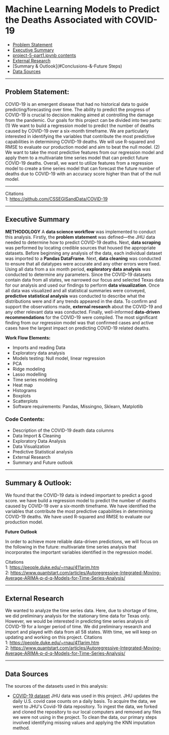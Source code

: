 # Machine Learning Models to Predict the Deaths Associated with COVID-19
- [Problem Statement](#Problem-Statement)
- [Executive Summary](#Executive-Summary)
- [project-5-part1.ipynb contents](#project-5-part1.ipynb-contents)
- [External Research](#External-Research)
- [Summary & Outlook](#Conclusions-&-Future Steps)
- [Data Sources](#Data-Sources)

---
## Problem Statement:
COVID-19 is an emergent disease that had no historical data to guide predicting/forecasting over time. The ability to predict the progress of COVID-19 is crucial to decision making aimed at controlling the damage from the pandemic.
Our goals for this project can be divided into two parts:
(1) We want to build a regression model to predict the number of deaths caused by COVID-19 over a six-month timeframe. We are particularly interested in identifying the variables that contribute the most predictive capabilities in determining COVID-19 deaths. We will use R-squared and RMSE to evaluate our production model and aim to beat the null model.
(2) We want to take the most predictive features from our regression model and apply them to a multivariate time series model that can predict future COVID-19 deaths.
Overall, we want to utilize features from a regression model to create a time series model that can forecast the future number of deaths due to COVID-19 with an accuracy score higher than that of the null model.

---

Citations
<br>
1: https://github.com/CSSEGISandData/COVID-19

---

## Executive Summary

**METHODOLOGY**
A **data science workflow** was implemented to conduct this analysis. Firstly, the **problem statement** was defined—the JHU data needed to determine how to predict COVID-19 deaths. Next, **data scraping** was performed by locating credible sources that housed the appropriate datasets. Before beginning any analysis of the data, each individual dataset was imported to a **Pandas DataFrame**. Next, **data cleaning** was conducted to ensure that all datatypes were accurate and any other errors were fixed. Using all data from a six month period, **exploratory data analysis** was conducted to determine any parameters. Since the COVID-19 datasets contain data from all states, we narrowed our focus and selected Texas data for our analysis and used our findings to perform **data visualization**. Once all data was visualized and all statistical summaries were conveyed, **predictive statistical analysis** was conducted to describe what the distributions were and if any trends appeared in the data.  To confirm and support the observations made, **external research** about the COVID-19 and any other relevant data was conducted. Finally, well-informed **data-driven recommendations** for the COVID-19 were compiled. The most significant finding from our regression model was that confirmed cases and active cases have the largest impact on predicting COVID-19 related deaths.

**Work Flow Elements:**
- Imports and reading Data
- Exploratory data analysis
- Models testing: Null model, linear regression
- PCA
- Ridge modeling
- Lasso modelling
- Time series modeling
- Heat map
- Histograms
- Boxplots
- Scatterplots
- Software requirements: Pandas, Missingno, Sklearn, Matplotlib

### Code Contents:
- Description of the COVID-19 death data columns
- Data Import & Cleaning
- Exploratory Data Analysis
- Data Visualization
- Predictive Statistical analysis
- External Research
- Summary and Future outlook

---

## Summary & Outlook:
We found that the COVID-19 data is indeed important to predict a good score. we have build a regression model to predict the number of deaths caused by COVID-19 over a six-month timeframe. We have identified the variables that contribute the most predictive capabilities in determining COVID-19 deaths. We have used R-squared and RMSE to evaluate our production model.


**Future Outlook**

In order to achieve more reliable data-driven predictions, we will focus on the following in the future: multivariate time series analysis that incorporates the important variables identified in the regression model.

Citations
<br>
1: https://people.duke.edu/~rnau/411arim.htm
<br>
2: https://www.quantstart.com/articles/Autoregressive-Integrated-Moving-Average-ARIMA-p-d-q-Models-for-Time-Series-Analysis/

---

## External Research

We wanted to analyze the time series data. Here, due to shortage of time, we did preliminary analysis for the stationary time data for Texas only. However, we would be interested in predicting time series analysis of COVID-19 for a longer period of time. We did preliminary research and import and played with data from all 58 states. With time, we will keep on updating and working on this project.
Citations
<br>
1: https://people.duke.edu/~rnau/411arim.htm
<br>
2: https://www.quantstart.com/articles/Autoregressive-Integrated-Moving-Average-ARIMA-p-d-q-Models-for-Time-Series-Analysis/

---

## Data Sources
The sources of the datasets used in this analysis:
- [COVID-19 dataset](https://github.com/CSSEGISandData/COVID-19)
JHU data was used in this project. JHU updates the daily U.S. covid case counts on a daily basis. To acquire the data, we went to JHU's Covid-19 data repository. To ingest the data, we forked and cloned the repository to our local computers and removed any files we were not using in the project. To clean the data, our primary steps involved identifying missing values and applying the KNN imputation method.